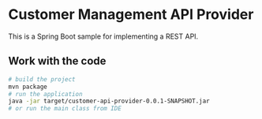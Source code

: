 # Customer Management API Provider

This is a Spring Boot sample for implementing a REST API.

## Work with the code

```bash
# build the project
mvn package
# run the application
java -jar target/customer-api-provider-0.0.1-SNAPSHOT.jar
# or run the main class from IDE
```
